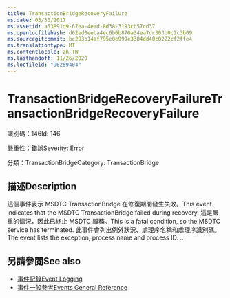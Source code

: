 ```yaml
---
title: TransactionBridgeRecoveryFailure
ms.date: 03/30/2017
ms.assetid: a53891d9-67ea-4ead-8d38-3193cb57cd37
ms.openlocfilehash: d62ed0eeba4ec6b6b870a34ea7dc303b0c2c3b09
ms.sourcegitcommit: bc293b14af795e0e999e3304dd40c0222cf2ffe4
ms.translationtype: MT
ms.contentlocale: zh-TW
ms.lasthandoff: 11/26/2020
ms.locfileid: "96259404"
---
```

# <a name="transactionbridgerecoveryfailure"></a><span data-ttu-id="10aae-102">TransactionBridgeRecoveryFailure</span><span class="sxs-lookup"><span data-stu-id="10aae-102">TransactionBridgeRecoveryFailure</span></span>

<span data-ttu-id="10aae-103">識別碼：146</span><span class="sxs-lookup"><span data-stu-id="10aae-103">Id: 146</span></span>  
  
 <span data-ttu-id="10aae-104">嚴重性：錯誤</span><span class="sxs-lookup"><span data-stu-id="10aae-104">Severity: Error</span></span>  
  
 <span data-ttu-id="10aae-105">分類：TransactionBridge</span><span class="sxs-lookup"><span data-stu-id="10aae-105">Category: TransactionBridge</span></span>  
  
## <a name="description"></a><span data-ttu-id="10aae-106">描述</span><span class="sxs-lookup"><span data-stu-id="10aae-106">Description</span></span>  

 <span data-ttu-id="10aae-107">這個事件表示 MSDTC TransactionBridge 在修復期間發生失敗。</span><span class="sxs-lookup"><span data-stu-id="10aae-107">This event indicates that the MSDTC TransactionBridge failed during recovery.</span></span> <span data-ttu-id="10aae-108">這是嚴重的情況，因此已終止 MSDTC 服務。</span><span class="sxs-lookup"><span data-stu-id="10aae-108">This is a fatal condition, so the MSDTC service has terminated.</span></span> <span data-ttu-id="10aae-109">此事件會列出例外狀況、處理序名稱和處理序識別碼。</span><span class="sxs-lookup"><span data-stu-id="10aae-109">The event lists the exception, process name and process ID.</span></span> <span data-ttu-id="10aae-110">.</span><span class="sxs-lookup"><span data-stu-id="10aae-110">.</span></span>  
  
## <a name="see-also"></a><span data-ttu-id="10aae-111">另請參閱</span><span class="sxs-lookup"><span data-stu-id="10aae-111">See also</span></span>

- [<span data-ttu-id="10aae-112">事件記錄</span><span class="sxs-lookup"><span data-stu-id="10aae-112">Event Logging</span></span>](index.md)
- [<span data-ttu-id="10aae-113">事件一般參考</span><span class="sxs-lookup"><span data-stu-id="10aae-113">Events General Reference</span></span>](events-general-reference.md)
